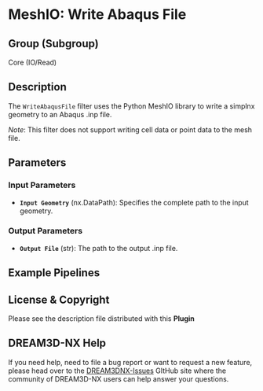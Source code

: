 # MeshIO: Write Abaqus File

## Group (Subgroup)
Core (IO/Read)

## Description
The `WriteAbaqusFile` filter uses the Python MeshIO library to write a simplnx geometry to an Abaqus .inp file.

*Note*: This filter does not support writing cell data or point data to the mesh file.

## Parameters

### Input Parameters
- **`Input Geometry`** (nx.DataPath): Specifies the complete path to the input geometry.

### Output Parameters
- **`Output File`** (str): The path to the output .inp file.

## Example Pipelines

## License & Copyright

Please see the description file distributed with this **Plugin**

## DREAM3D-NX Help

If you need help, need to file a bug report or want to request a new feature, please head over to the [DREAM3DNX-Issues](https://github.com/BlueQuartzSoftware/DREAM3DNX-Issues) GItHub site where the community of DREAM3D-NX users can help answer your questions.
